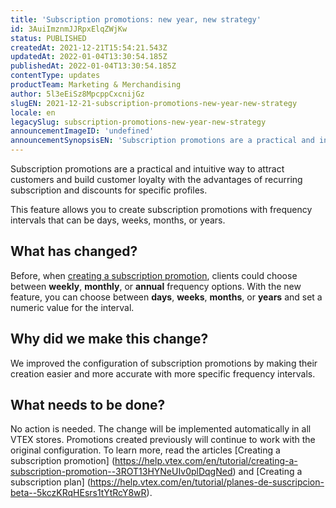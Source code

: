 ```yaml
---
title: 'Subscription promotions: new year, new strategy'
id: 3AuiImznmJJRpxElqZWjKw
status: PUBLISHED
createdAt: 2021-12-21T15:54:21.543Z
updatedAt: 2022-01-04T13:30:54.185Z
publishedAt: 2022-01-04T13:30:54.185Z
contentType: updates
productTeam: Marketing & Merchandising
author: 5l3eEiSz8MpcppCxcnijGz
slugEN: 2021-12-21-subscription-promotions-new-year-new-strategy
locale: en
legacySlug: subscription-promotions-new-year-new-strategy
announcementImageID: 'undefined'
announcementSynopsisEN: 'Subscription promotions are a practical and intuitive way to attract customers and build customer loyalty.'
---
```


Subscription promotions are a practical and intuitive way to attract customers and build customer loyalty with the advantages of recurring subscription and discounts for specific profiles.

This feature allows you to create subscription promotions with frequency intervals that can be days, weeks, months, or years.

## What has changed?
Before, when [creating a subscription promotion](https://help.vtex.com/en/tutorial/creating-a-subscription-promotion--3ROT13HYNeUIv0plDqgNed), clients could choose between **weekly**, **monthly**, or **annual** frequency options.
With the new feature, you can choose between **days**, **weeks**, **months**, or **years** and set a numeric value for the interval.

## Why did we make this change?
We improved the configuration of subscription promotions by making their creation easier and more accurate with more specific frequency intervals.

## What needs to be done?
No action is needed. The change will be implemented automatically in all VTEX stores.
Promotions created previously will continue to work with the original configuration.
To learn more, read the articles [Creating a subscription promotion] (https://help.vtex.com/en/tutorial/creating-a-subscription-promotion--3ROT13HYNeUIv0plDqgNed) and [Creating a subscription plan] (https://help.vtex.com/en/tutorial/planes-de-suscripcion-beta--5kczKRqHEsrs1tYtRcY8wR).

